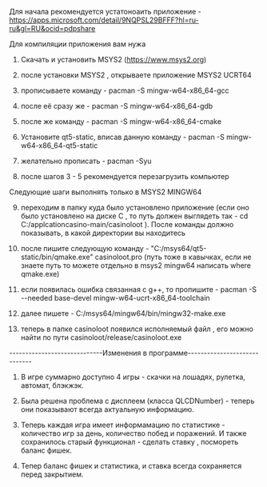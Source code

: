 Для начала рекомендуется устатоноаить приложение - https://apps.microsoft.com/detail/9NQPSL29BFFF?hl=ru-ru&gl=RU&ocid=pdpshare

Для компиляции приложения вам нужа 
 
1. Скачать и установить MSYS2 (https://www.msys2.org)

2. после установки MSYS2 , открываете приложение MSYS2 UCRT64

3. прописываете команду -  pacman -S mingw-w64-x86_64-gcc

4. после её сразу же - pacman -S mingw-w64-x86_64-gdb

5. после же команду - pacman -S mingw-w64-x86_64-сmake


6. Установите qt5-static, вписав данную команду -  pacman -S mingw-w64-x86_64-qt5-static

7. желательно  прописать - pacman -Syu

8. после шагов  3 - 5 рекомендуется перезагрузить компьютер
   

Следующие шаги выполнять только в MSYS2 MINGW64

9. переходим в папку куда было установлено приложение  (если оно было установлено на диске C , то путь должен выглядеть так  - cd  C:/applcationcasino-main/casinoloot ). После команды должно показывать, в какой директории вы находитесь

10. после пишите следующую команду - "C:/msys64/qt5-static/bin/qmake.exe" casinoloot.pro (путь тоже в кавычках, если не знаете путь то можете отдельно в msys2 mingw64 написать where qmake.exe)

11. если появилась ошибка связанная с g++, то пропишите - pacman -S --needed base-devel mingw-w64-ucrt-x86_64-toolchain

12.  далее пишете - C:/msys64/mingw64/bin/mingw32-make.exe

13. теперь в папке casinoloot появился исполняемый файл , его можно найти по пути casinoloot/release/casinoloot.exe


-----------------------------Изменения в программе-----------------------------

1. В игре суммарно доступно 4 игры - скачки на лошадях, рулетка, автомат, блэкжэк.

2. Была решена проблема с дисплеем (класса QLCDNumber) - теперь они показывают всегда актуальную информацию.

3. Теперь каждая игра имеет  информамацию по статистике -  количество игр за день, количество побед и поражений. И также сохранилось старый функционал - сделать ставку , посмореть баланс фишек.

4. Тепер баланс фишек и статистика, и ставка всегда сохраняется перед закрытием.
